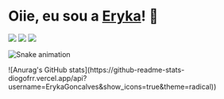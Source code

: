 # Oiie, eu sou a <a href="https://portfolio-gustavourzedo.vercel.app/" target="_blank"> Eryka</a>! 👋

<div> 
  <a href="https://wa.me/5534991413476" target="_blank"><img src="https://img.shields.io/badge/WhatsApp-25D366?style=for-the-badge&logo=whatsapp&logoColor=white" target="_blank"></a>
 <a href="https://www.linkedin.com/in/eryka-gon%C3%A7alves-4ab6ba227/)" target="_blank"><img src="https://img.shields.io/badge/-LinkedIn-%230077B5?style=for-the-badge&logo=linkedin&logoColor=white" target="_blank"></a> 
  <a href = "mailto:eryka.souza@unitri.edu.br"><img src="https://img.shields.io/badge/Gmail-D14836?style=for-the-badge&logo=gmail&logoColor=white" target="_blank"></a>

![Snake animation](https://github.com/gustavourzedo/gustavourzedo/blob/output/github-contribution-grid-snake.svg)

</div>

<div>
 ![Anurag's GitHub stats](https://github-readme-stats-diogofrr.vercel.app/api?username=ErykaGoncalves&show_icons=true&theme=radical))
  </div>
